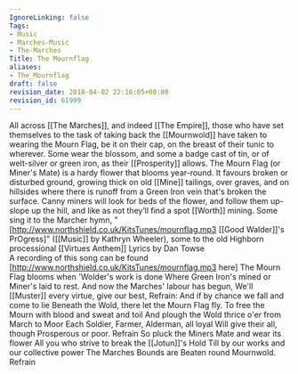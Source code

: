 ```yaml
---
IgnoreLinking: false
Tags:
- Music
- Marches-Music
- The-Marches
Title: The Mournflag
aliases:
- The_Mournflag
draft: false
revision_date: 2018-04-02 22:16:05+00:00
revision_id: 61999
---
```


All across [[The Marches]], and indeed [[The Empire]], those who have set themselves to the task of taking back the [[Mournwold]] have taken to wearing the Mourn Flag, be it on their cap, on the breast of their tunic to wherever. Some wear the blossom, and some a badge cast of tin, or of welt-silver or green iron, as their [[Prosperity]] allows.
The Mourn Flag (or Miner's Mate) is a hardy flower that blooms year-round. It favours broken or disturbed ground, growing thick on old [[Mine]] tailings, over graves, and on hillsides where there is runoff from a Green Iron vein that's broken the surface. Canny miners will look for beds of the flower, and follow them up-slope up the hill, and like as not they’ll find a spot [[Worth]] mining.
Some sing it to the Marcher hymn, "[http://www.northshield.co.uk/KitsTunes/mournflag.mp3 [[Good Walder]]'s PrOgress]" ([[Music]] by Kathryn Wheeler), some to the old Highborn processional [[Virtues Anthem]] 
Lyrics by Dan Towse  
A recording of this song can be found [http://www.northshield.co.uk/KitsTunes/mournflag.mp3 here] 
The Mourn Flag blooms when 'Wolder's work is done
Where Green Iron's mined or Miner's laid to rest.
And now the Marches' labour has begun, 
We'll [[Muster]] every virtue, give our best,
Refrain:
And if by chance we fall and come to lie
Beneath the Wold, there let the Mourn Flag fly.
To free the Mourn with blood and sweat and toil
And plough the Wold thrice o'er from March to Moor
Each Soldier, Farmer, Alderman, all loyal
Will give their all, though Prosperous or poor.
Refrain
So pluck the Miners Mate and wear its flower 
All you who strive to break the [[Jotun]]'s Hold
Till by our works and our collective power
The Marches Bounds are Beaten round Mournwold.
Refrain
